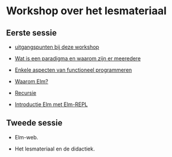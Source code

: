 # Workshop over het lesmateriaal

## Eerste sessie

+ [uitgangspunten bij deze workshop](uitgangspunten)

+ [Wat is een paradigma en waarom zijn er meeredere](paradigma)

+ [Enkele aspecten van functioneel programmeren](funcprog)

+ [Waarom Elm?](waaromelm)

+ [Recursie](recursie)

+ [Introductie Elm met Elm-REPL](introelmrepl)

## Tweede sessie 

+ Elm-web.

+ Het lesmateriaal en de didactiek.
